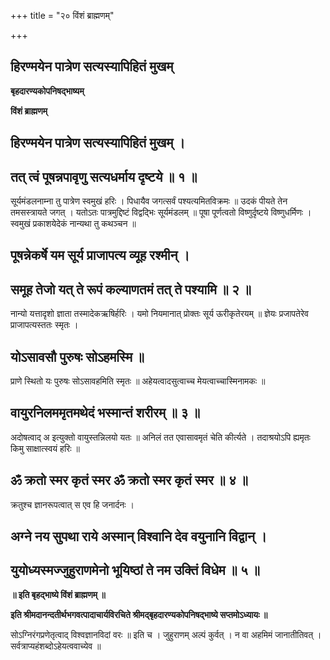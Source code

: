 +++
title = "२० विंशं ब्राह्मणम्"

+++


## हिरण्मयेन पात्रेण सत्यस्यापिहितं मुखम्

**बृहदारण्यकोपनिषद्भाष्यम्**

**विंशं ब्राह्मणम्**

## हिरण्मयेन पात्रेण सत्यस्यापिहितं मुखम् ।

## तत् त्वं पूषन्नपावृणु सत्यधर्माय दृष्टये ॥ १ ॥

सूर्यमंडलनाम्ना तु पात्रेण स्वमुखं हरिः । पिधायैव जगत्सर्वं पश्यत्यमितविक्रमः ॥ उदकं पीयते तेन तमसस्त्रायते जगत् । यतोऽतः पात्रमुद्दिष्टं विद्वद्भिः सूर्यमंडलम् ॥ पूषा पूर्णत्वतो विष्णुर्दृष्टये विष्णुधर्मिणः । स्वमुखं प्रकाशयेदेकं नान्यथा तु कथञ्चन ॥

## पूषन्नेकर्षे यम सूर्य प्राजापत्य व्यूह रश्मीन् ।

## समूह तेजो यत् ते रूपं कल्याणतमं तत् ते पश्यामि ॥ २ ॥

नान्यो यत्तादृशो ज्ञाता तस्मादेकऋषिर्हरिः । यमो नियमानात् प्रोक्तः सूर्य ऊरीकृतेरयम् ॥ ज्ञेयः प्रजापतेरेव प्राजापत्यस्ततः स्मृतः ।

## योऽसावसौ पुरुषः सोऽहमस्मि ॥

प्राणे स्थितो यः पुरुषः सोऽसावहमिति स्मृतः ॥ अहेयत्वादसुत्वाच्च मेयत्वाच्चास्मिनामकः ॥

## वायुरनिलममृतमथेदं भस्मान्तं शरीरम् ॥ ३ ॥

अदोषत्वाद् अ इत्युक्तो वायुस्तन्निलयो यतः ॥ अनिलं तत एवासावमृतं चेति कीर्त्यते । तदाश्रयोऽपि ह्यमृतः किमु साक्षात्स्वयं हरिः ॥

## ॐ क्रतो स्मर कृतं स्मर ॐ क्रतो स्मर कृतं स्मर ॥ ४ ॥

क्रतुश्च ज्ञानरूपत्वात् स एव हि जनार्दनः ।

## अग्ने नय सुपथा राये अस्मान् विश्वानि देव वयुनानि विद्वान् ।

## युयोध्यस्मज्जुहुराणमेनो भूयिष्ठां ते नम उक्तिं विधेम ॥ ५ ॥

**॥ इति बृहद्भाष्ये विंशं ब्राह्मणम् ॥**

**इति श्रीमदानन्दतीर्थभगवत्पादाचार्यविरचिते श्रीमद्बृहदारण्यकोपनिषद्भाष्ये सप्तमोऽध्यायः ॥**

सोऽग्निरंगप्रणेतृत्वाद् विश्वज्ञानविदां वरः ॥ इति च । जुहुराणम् अल्पं कुर्वत् । न वा अहमिमं जानातीतिवत् । सर्वत्राप्यहंशब्दोऽहेयत्ववाच्येव ॥

